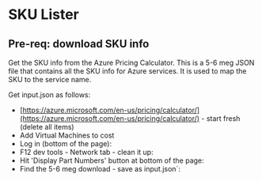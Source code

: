 # SKU Lister

## Pre-req: download SKU info

Get the SKU info from the Azure Pricing Calculator.  This is a 5-6 meg JSON file that contains all the SKU info for Azure services.  It is used to map the SKU to the service name.

Get input.json as follows:

- [https://azure.microsoft.com/en-us/pricing/calculator/](https://azure.microsoft.com/en-us/pricing/calculator/) - start fresh (delete all items)
- Add Virtual Machines to cost
- Log in (bottom of the page):
- F12 dev tools - Network tab - clean it up:
- Hit 'Display Part Numbers' button at bottom of the page:
- Find the 5-6 meg download - save as input.json`:
